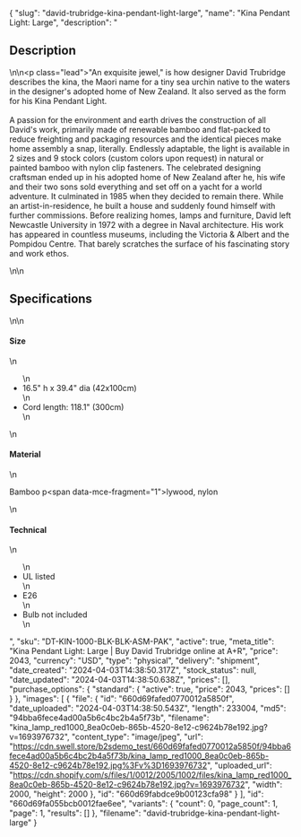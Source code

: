 {
  "slug": "david-trubridge-kina-pendant-light-large",
  "name": "Kina Pendant Light: Large",
  "description": "<h2>Description</h2>\n<!-- split -->\n<p class=\"lead\">\"An exquisite jewel,\" is how designer David Trubridge describes the kina, the Maori name for a tiny sea urchin native to the waters in the designer's adopted home of New Zealand. It also served as the form for his Kina Pendant Light. <br><br>A passion for the environment and earth drives the construction of all David's work, primarily made of renewable bamboo and flat-packed to reduce freighting and packaging resources and the identical pieces make home assembly a snap, literally. Endlessly adaptable, the light is available in 2 sizes and 9 stock colors (custom colors upon request) in natural or painted bamboo with nylon clip fasteners. The celebrated designing craftsman ended up in his adopted home of New Zealand after he, his wife and their two sons sold everything and set off on a yacht for a world adventure. It culminated in 1985 when they decided to remain there. While an artist-in-residence, he built a house and suddenly found himself with further commissions. Before realizing homes, lamps and furniture, David left Newcastle University in 1972 with a degree in Naval architecture. His work has appeared in countless museums, including the Victoria &amp; Albert and the Pompidou Centre. That barely scratches the surface of his fascinating story and work ethos.</p>\n<!-- split -->\n<h2>Specifications</h2>\n<!-- split -->\n<h4>Size</h4>\n<ul>\n<li>16.5\" h x 39.4\" dia (42x100cm)</li>\n<li>Cord length: 118.1\" (300cm)</li>\n</ul>\n<h4>Material</h4>\n<p>Bamboo p<span data-mce-fragment=\"1\">lywood</span>, nylon</p>\n<h4>Technical</h4>\n<ul>\n<li>UL listed</li>\n<li>E26</li>\n<li>Bulb not included</li>\n</ul>",
  "sku": "DT-KIN-1000-BLK-BLK-ASM-PAK",
  "active": true,
  "meta_title": "Kina Pendant Light: Large | Buy David Trubridge online at A+R",
  "price": 2043,
  "currency": "USD",
  "type": "physical",
  "delivery": "shipment",
  "date_created": "2024-04-03T14:38:50.317Z",
  "stock_status": null,
  "date_updated": "2024-04-03T14:38:50.638Z",
  "prices": [],
  "purchase_options": {
    "standard": {
      "active": true,
      "price": 2043,
      "prices": []
    }
  },
  "images": [
    {
      "file": {
        "id": "660d69fafed0770012a5850f",
        "date_uploaded": "2024-04-03T14:38:50.543Z",
        "length": 233004,
        "md5": "94bba6fece4ad00a5b6c4bc2b4a5f73b",
        "filename": "kina_lamp_red1000_8ea0c0eb-865b-4520-8e12-c9624b78e192.jpg?v=1693976732",
        "content_type": "image/jpeg",
        "url": "https://cdn.swell.store/b2sdemo_test/660d69fafed0770012a5850f/94bba6fece4ad00a5b6c4bc2b4a5f73b/kina_lamp_red1000_8ea0c0eb-865b-4520-8e12-c9624b78e192.jpg%3Fv%3D1693976732",
        "uploaded_url": "https://cdn.shopify.com/s/files/1/0012/2005/1002/files/kina_lamp_red1000_8ea0c0eb-865b-4520-8e12-c9624b78e192.jpg?v=1693976732",
        "width": 2000,
        "height": 2000
      },
      "id": "660d69fabdce9b00123cfa98"
    }
  ],
  "id": "660d69fa055bcb0012fae6ee",
  "variants": {
    "count": 0,
    "page_count": 1,
    "page": 1,
    "results": []
  },
  "filename": "david-trubridge-kina-pendant-light-large"
}